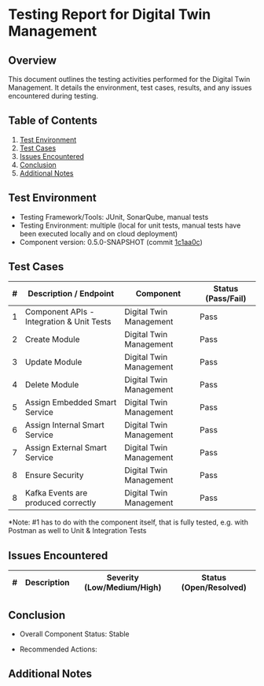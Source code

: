 # Testing Report for Digital Twin Management

## Overview

This document outlines the testing activities performed for the Digital Twin Management. It details the environment, test cases, results, and any issues encountered during testing.

## Table of Contents

1. [Test Environment](#test-environment)
2. [Test Cases](#test-cases)
3. [Issues Encountered](#issues-encountered)
4. [Conclusion](#conclusion)
5. [Additional Notes](#additional-notes)

## Test Environment

- Testing Framework/Tools: JUnit, SonarQube, manual tests
- Testing Environment: multiple (local for unit tests, manual tests have been executed locally and on cloud deployment)
- Component version: 0.5.0-SNAPSHOT (commit [1c1aa0c](https://github.com/Modapto/digital-twin-management/commit/1c1aa0cabf9ee216aca48cf413ec05da3245c465))

## Test Cases

| # | Description / Endpoint | Component | Status (Pass/Fail) |
| -------------- | -- | -- | -- |
| 1 | Component APIs - Integration & Unit Tests | Digital Twin Management | Pass |
| 2 | Create Module | Digital Twin Management | Pass |
| 3 | Update Module | Digital Twin Management | Pass |
| 4 | Delete Module | Digital Twin Management | Pass |
| 5 | Assign Embedded Smart Service | Digital Twin Management | Pass |
| 6 | Assign Internal Smart Service | Digital Twin Management | Pass |
| 7 | Assign External Smart Service | Digital Twin Management | Pass |
| 8 | Ensure Security | Digital Twin Management | Pass |
| 8 | Kafka Events are produced correctly | Digital Twin Management | Pass |

*Note: #1 has to do with the component itself, that is fully tested, e.g. with Postman as well to Unit & Integration Tests

## Issues Encountered

| # | Description | Severity (Low/Medium/High) | Status (Open/Resolved) |
| -------------- | -- | -- | -- |

## Conclusion

- Overall Component Status: Stable

- Recommended Actions:

## Additional Notes
